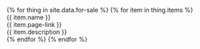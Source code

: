 

{% for thing in site.data.for-sale %}
{% for item in thing.items %}
    <br>{{ item.name }}
    <br>{{ item.page-link }}
	<br>{{ item.description }}
	<br>
{% endfor %}
{% endfor %}


<!--
       {% for thing in site.data.schedule %}
       {% for timeslot in thing.timeslots %}
       {{timeslot.title}}
       {{timeslot.speaker}}
       {% endfor %}
       {% endfor %}
-->		
